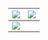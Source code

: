 
<img src="https://github-readme-stats.vercel.app/api?username=adityandar&&show_icons=true&count_private=true&theme=github_dark">|<img src="https://github-readme-streak-stats.herokuapp.com/?user=adityandar&theme=blueberry_duo"/>
|---|---|
<img src="https://github-readme-stats.vercel.app/api/top-langs/?username=adityandar&layout=compact&theme=github_dark"/>|


<!--
**adityandar/adityandar** is a ✨ _special_ ✨ repository because its `README.md` (this file) appears on your GitHub profile.

Here are some ideas to get you started:

- 🔭 I’m currently working on ...
- 🌱 I’m currently learning ...
- 👯 I’m looking to collaborate on ...
- 🤔 I’m looking for help with ...
- 💬 Ask me about ...
- 📫 How to reach me: ...
- 😄 Pronouns: ...
- ⚡ Fun fact: ...
-->
